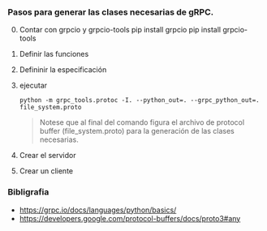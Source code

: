 ### Pasos para generar las clases necesarias de gRPC.

0. Contar con grpcio y grpcio-tools
        pip install grpcio
        pip install grpcio-tools

1. Definir las funciones

2. Defininir la especificación

3. ejecutar

    ```
    python -m grpc_tools.protoc -I. --python_out=. --grpc_python_out=. file_system.proto
    ```
    
    > Notese que al final del comando figura el archivo de protocol buffer (file_system.proto) para la generación de las clases necesarias.

4. Crear el servidor

5. Crear un cliente


### Bibligrafia
- https://grpc.io/docs/languages/python/basics/
- https://developers.google.com/protocol-buffers/docs/proto3#any
